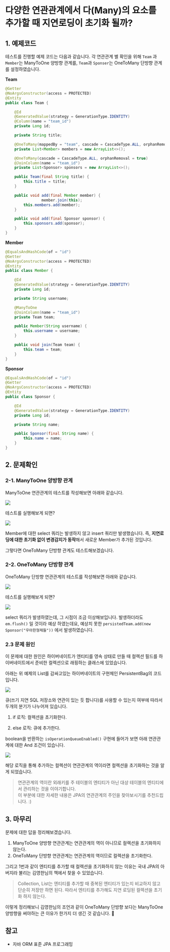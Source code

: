 # 다양한 연관관계에서 다(Many)의 요소를 추가할 때 지연로딩이 초기화 될까?

## 1. 예제코드

테스트를 진행할 예제 코드는 다음과 같습니다.
각 연관관계 별 확인을 위해 `Team` 과 `Member`는 ManyToOne 양방향 관계를,  `Team`과 `Sponser`는 OneToMany 단방향 관계를 설정하였습니다.

**Team**

```java
@Getter
@NoArgsConstructor(access = PROTECTED)
@Entity
public class Team {

    @Id
    @GeneratedValue(strategy = GenerationType.IDENTITY)
    @Column(name = "team_id")
    private Long id;

    private String title;

    @OneToMany(mappedBy = "team", cascade = CascadeType.ALL, orphanRemoval = true)
    private List<Member> members = new ArrayList<>();

    @OneToMany(cascade = CascadeType.ALL, orphanRemoval = true)
    @JoinColumn(name = "team_id")
    private List<Sponsor> sponsors = new ArrayList<>();

    public Team(final String title) {
        this.title = title;
    }

    public void add(final Member member) {
				member.join(this);
        this.members.add(member);
    }

    public void add(final Sponsor sponsor) {
        this.sponsors.add(sponsor);
    }
}
```

**Member**

```java
@EqualsAndHashCode(of = "id")
@Getter
@NoArgsConstructor(access = PROTECTED)
@Entity
public class Member {

    @Id
    @GeneratedValue(strategy = GenerationType.IDENTITY)
    private Long id;

    private String username;

    @ManyToOne
    @JoinColumn(name = "team_id")
    private Team team;

    public Member(String username) {
        this.username = username;
    }

    public void join(Team team) {
        this.team = team;
    }
}
```

**Sponsor**

```java
@EqualsAndHashCode(of = "id")
@Getter
@NoArgsConstructor(access = PROTECTED)
@Entity
public class Sponsor {

    @Id
    @GeneratedValue(strategy = GenerationType.IDENTITY)
    private Long id;

    private String name;

    public Sponsor(final String name) {
        this.name = name;
    }
}
```

## 2. 문제확인

### 2-1. ManyToOne 양방향 관계

ManyToOne 연관관계의 테스트를 작성해보면 아래와 같습니다.

![](./image/다대일_양방향_연관관계_지연로딩_초기화.png)

테스트를 실행해보게 되면?

![](./image/다대일_양방향_연관관계_지연로딩_초기화_결과.png)

Member에 대한 select 쿼리는 발생하지 않고 insert 쿼리만 발생했습니다. 
즉, **지연로딩에 대한 초기화 없이 변경감지가 동작**해서 새로운 Member가 추가된 것입니다.

그렇다면 OneToMany 단방향 관계도 테스트해보겠습니다.

### 2-2. OneToMany 단방향 관계

OneToMany 단방향 연관관계의 테스트를 작성해보면 아래와 같습니다.

![](./image/일대다_단방향_연관관계_지연로딩_초기화.png)

테스트를 실행해보게 되면?

![](./image/일대다_단방향_연관관계_지연로딩_초기화_결과.png)

select 쿼리가 발생하였는데, 그 시점이 조금 이상해보입니다. 발생하더라도 `em.flush()` 일 것이라 예상 하였는데요, 예상치 못한 `persistedTeam.add(new Sponsor("우아한형제들"))` 에서 발생하였습니다. 

### 2.3 문제 원인

이 문제에 대한 원인은 하이버네이트가 엔티티를 영속 상태로 만들 때 컬렉션 필드를 하이버네이트에서 준비한 컬렉션으로 래핑하는 클래스에 있었습니다.

아래는 위 예제의 List를 감싸고있는 하이버네이트의 구현체인 PersistentBag의 코드입니다.

![](./image/PersistentBag_add.png)

큐(쓰기 지연 SQL 저장소와 연관이 있는 듯 합니다)를 사용할 수 있는지 여부에 따라서 두개의 분기가 나누어져 있습니다.

1. if 로직: 컬렉션을 초기화한다.

2. else 로직: 큐에 추가한다. 

boolean을 반환하는 `isOperationQueueEnabled()` 구현에 들어가 보면 아래 연관관계에 대한 And 조건이 있습니다.

![](./image/연관관계_조건.png)

해당 로직을 통해 추가하는 컬렉션이 연관관계의 역이라면 컬렉션을 초기화하는 것을 알게 되었습니다.

> 연관관계의 역이란 외래키를 주 테이블의 엔티티가 아닌 대상 테이블의 엔티티에서 관리하는 것을 이야기합니다.  
이 부분에 대한 자세한 내용은 JPA의 연관관계의 주인을 찾아보시기를 추천드립니다. :)

## 3. 마무리

문제에 대한 답을 정리해보겠습니다.

1. ManyToOne 양방향 연관관계는 연관관계의 역이 아니므로 컬렉션을 초기화하지 않는다.
2. OneToMany 단방향 연관관계는 연관관계의 역이므로 컬렉션을 초기화한다.

그리고 1번과 같이 엔티티를 추가할 때 컬렉션을 초기화하지 않는 이유는 국내 JPA의 아버지라 불리는 김영한님의 책에서 찾을 수 있었습니다.

> Collection, List는 엔티티를 추가할 때 중복된 엔티티가 있는지 비교하지 않고 단순히 저장만 하면 된다. 따라서 엔티티를 추가해도 지연 로딩된 컬렉션을 초기화
하지 않는다.

이렇게 정리해보니 김영한님의 조언과 같이 OneToMany 단방향 보다는 ManyToOne 양방향을 써야하는 큰 이유가 한가지 더 생긴 것 같습니다. 🙂

## 참고
- 자바 ORM 표준 JPA 프로그래밍
